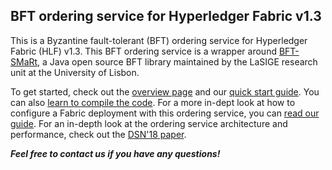 ## BFT ordering service for Hyperledger Fabric v1.3

This is a Byzantine fault-tolerant (BFT) ordering service for Hyperledger Fabric (HLF) v1.3. This BFT ordering service is a wrapper around [BFT-SMaRt](https://github.com/bft-smart/library), a Java open source BFT library maintained by the LaSIGE research unit at the University of Lisbon. 

To get started, check out the [overview page](https://github.com/bft-smart/fabric-orderingservice/wiki/Overview) and our [quick start guide](https://github.com/bft-smart/fabric-orderingservice/wiki/Quick-Start-v1.2). You can also [learn to compile the code](https://github.com/bft-smart/fabric-orderingservice/wiki/Compiling). For a more in-dept look at how to configure a Fabric deployment with this ordering service, you can [read our guide](https://github.com/bft-smart/fabric-orderingservice/wiki/Configuring-a-Fabric-deployment-v1.2). For an in-depth look at the ordering service architecture and performance, check out the [DSN'18 paper](http://www.di.fc.ul.pt/~bessani/publications/dsn18-hlfsmart.pdf).

***Feel free to contact us if you have any questions!***
